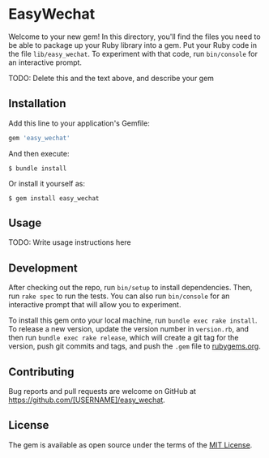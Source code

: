 # EasyWechat

Welcome to your new gem! In this directory, you'll find the files you need to be able to package up your Ruby library into a gem. Put your Ruby code in the file `lib/easy_wechat`. To experiment with that code, run `bin/console` for an interactive prompt.

TODO: Delete this and the text above, and describe your gem

## Installation

Add this line to your application's Gemfile:

```ruby
gem 'easy_wechat'
```

And then execute:

    $ bundle install

Or install it yourself as:

    $ gem install easy_wechat

## Usage

TODO: Write usage instructions here

## Development

After checking out the repo, run `bin/setup` to install dependencies. Then, run `rake spec` to run the tests. You can also run `bin/console` for an interactive prompt that will allow you to experiment.

To install this gem onto your local machine, run `bundle exec rake install`. To release a new version, update the version number in `version.rb`, and then run `bundle exec rake release`, which will create a git tag for the version, push git commits and tags, and push the `.gem` file to [rubygems.org](https://rubygems.org).

## Contributing

Bug reports and pull requests are welcome on GitHub at https://github.com/[USERNAME]/easy_wechat.


## License

The gem is available as open source under the terms of the [MIT License](https://opensource.org/licenses/MIT).
